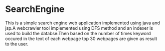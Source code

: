 # SearchEngine
This is a simple search engine web application implemented using java and jsp.A webcrawler tool implemented using DFS method and an indexer is used to build the databse.Then based on the number of times keyword occured in the text of each webpage top 30 webpages are given as result to the user.
